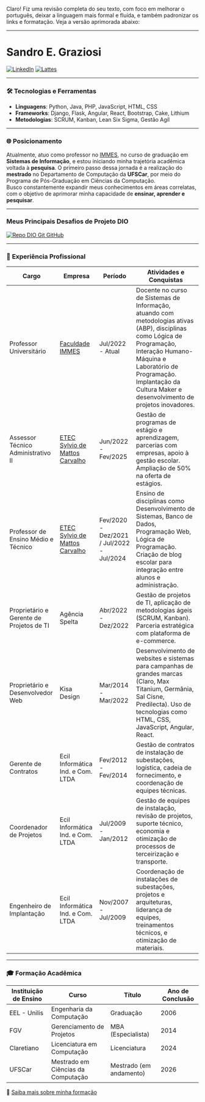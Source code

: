Claro! Fiz uma revisão completa do seu texto, com foco em melhorar o português, deixar a linguagem mais formal e fluída, e também padronizar os links e formatação. Veja a versão aprimorada abaixo:

---

# Sandro E. Graziosi

[![LinkedIn](https://img.shields.io/badge/LinkedIn-Perfil-blue?logo=linkedin&logoColor=white)](https://www.linkedin.com/in/seu-usuario/) 
[![Lattes](https://img.shields.io/badge/Lattes-Currículo-blue?logo=academia&logoColor=white)](https://lattes.cnpq.br/5178951074820580)

---


### 🛠️ Tecnologias e Ferramentas


- **Linguagens**: Python, Java, PHP, JavaScript, HTML, CSS
- **Frameworks**: Django, Flask, Angular, React, Bootstrap, Cake, Lithium
- **Metodologias**: SCRUM, Kanban, Lean Six Sigma, Gestão Agíl

---

### 🌐 **Posicionamento**

Atualmente, atuo como professor no [IMMES](https://immes.edu.br/), no curso de graduação em **Sistemas de Informação**, e estou iniciando minha trajetória acadêmica voltada à **pesquisa**. O primeiro passo dessa jornada é a realização do **mestrado** no Departamento de Computação da **UFSCar**, por meio do Programa de Pós-Graduação em Ciências da Computação.  
Busco constantemente expandir meus conhecimentos em áreas correlatas, com o objetivo de aprimorar minha capacidade de **ensinar, aprender e pesquisar**.


---

### Meus Principais Desafios de Projeto DIO


[![Repo DIO Git GitHub](https://github-readme-stats.vercel.app/api/pin/?username=elidianaandrade&repo=dio-lab-open-source&bg_color=000&border_color=30A3DC&show_icons=true&icon_color=30A3DC&title_color=E94D5F&text_color=FFF)](https://github.com/sandroeg/dio-lab-open-source)

---


### 💼 **Experiência Profissional**

| Cargo                                       | Empresa                               | Período                      | Atividades e Conquistas                                                                                                         |
|--------------------------------------------|--------------------------------------|------------------------------|--------------------------------------------------------------------------------------------------------------------------------|
| Professor Universitário                    | [Faculdade IMMES](https://immes.edu.br/) | Jul/2022 - Atual              | Docente no curso de Sistemas de Informação, atuando com metodologias ativas (ABP), disciplinas como Lógica de Programação, Interação Humano-Máquina e Laboratório de Programação. Implantação da Cultura Maker e desenvolvimento de projetos inovadores. |
| Assessor Técnico Administrativo II         | [ETEC Sylvio de Mattos Carvalho](https://etecmatao.cps.sp.gov.br/) | Jun/2022 - Fev/2025           | Gestão de programas de estágio e aprendizagem, parcerias com empresas, apoio à gestão escolar. Ampliação de 50% na oferta de estágios. |
| Professor de Ensino Médio e Técnico        | [ETEC Sylvio de Mattos Carvalho](https://etecmatao.cps.sp.gov.br/) | Fev/2020 - Dez/2021 / Jul/2022 - Jul/2024 | Ensino de disciplinas como Desenvolvimento de Sistemas, Banco de Dados, Programação Web, Lógica de Programação. Criação de blog escolar para integração entre alunos e administração. |
| Proprietário e Gerente de Projetos de TI   | Agência Spelta                        | Abr/2022 - Dez/2022           | Gestão de projetos de TI, aplicação de metodologias ágeis (SCRUM, Kanban). Parceria estratégica com plataforma de e-commerce. |
| Proprietário e Desenvolvedor Web           | Kisa Design                           | Mar/2014 - Mar/2022           | Desenvolvimento de websites e sistemas para campanhas de grandes marcas (Claro, Max Titanium, Germânia, Sal Cisne, Predilecta). Uso de tecnologias como HTML, CSS, JavaScript, Angular, React. |
| Gerente de Contratos                      | Ecil Informática Ind. e Com. LTDA     | Fev/2012 - Fev/2014           | Gestão de contratos de instalação de subestações, logística, cadeia de fornecimento, e coordenação de equipes técnicas. |
| Coordenador de Projetos                   | Ecil Informática Ind. e Com. LTDA     | Jul/2009 - Jan/2012           | Gestão de equipes de instalação, revisão de projetos, suporte técnico, economia e otimização de processos de terceirização e transporte. |
| Engenheiro de Implantação                 | Ecil Informática Ind. e Com. LTDA     | Nov/2007 - Jul/2009           | Coordenação de instalações de subestações, projetos e arquiteturas, liderança de equipes, treinamentos técnicos, e otimização de materiais. |


---

### 🎓 **Formação Acadêmica**

| Instituição de Ensino      | Curso                              | Título          | Ano de Conclusão |
|---------------------------|-----------------------------------|-----------------|------------------|
| EEL - Unilis               | Engenharia da Computação            | Graduação       | 2006             |
| FGV                       | Gerenciamento de Projetos           | MBA (Especialista) | 2014          |
| Claretiano                | Licenciatura em Computação          | Licenciatura    | 2024             |
| UFSCar                   | Mestrado em Ciências da Computação | Mestrado (em andamento) | 2026      |

🔗 [Saiba mais sobre minha formação](https://www.linkedin.com/in/sandrograziosi/details/education/)

